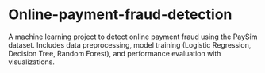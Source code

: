 # Online-payment-fraud-detection
A machine learning project to detect online payment fraud using the PaySim dataset. Includes data preprocessing, model training (Logistic Regression, Decision Tree, Random Forest), and performance evaluation with visualizations.
